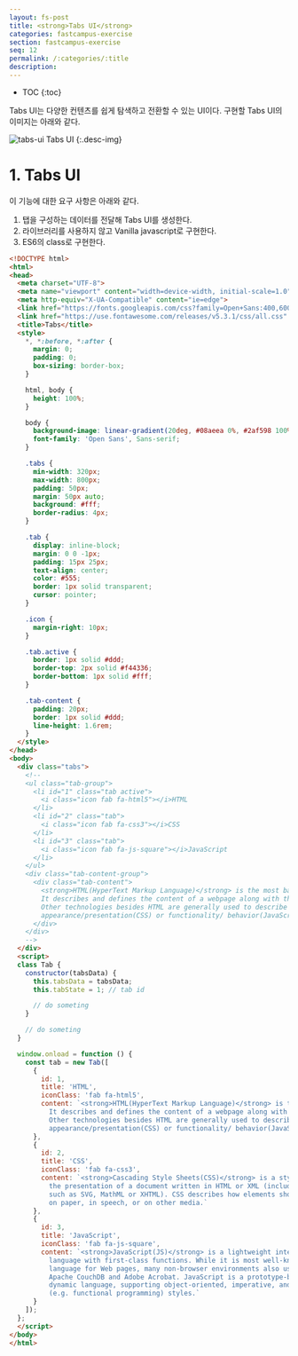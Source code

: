 ```yaml
---
layout: fs-post
title: <strong>Tabs UI</strong>
categories: fastcampus-exercise
section: fastcampus-exercise
seq: 12
permalink: /:categories/:title
description:
---
```


* TOC
{:toc}

Tabs UI는 다양한 컨텐츠를 쉽게 탐색하고 전환할 수 있는 UI이다. 구현할 Tabs UI의 이미지는 아래와 같다.

![tabs-ui](/img/tabs-ui.gif)
Tabs UI
{:.desc-img}

# 1. Tabs UI

이 기능에 대한 요구 사항은 아래와 같다.

1. 탭을 구성하는 데이터를 전달해 Tabs UI를 생성한다.
2. 라이브러리를 사용하지 않고 Vanilla javascript로 구현한다.
3. ES6의 class로 구현한다.

```html
<!DOCTYPE html>
<html>
<head>
  <meta charset="UTF-8">
  <meta name="viewport" content="width=device-width, initial-scale=1.0">
  <meta http-equiv="X-UA-Compatible" content="ie=edge">
  <link href="https://fonts.googleapis.com/css?family=Open+Sans:400,600,700" rel="stylesheet">
  <link href="https://use.fontawesome.com/releases/v5.3.1/css/all.css" rel="stylesheet">
  <title>Tabs</title>
  <style>
    *, *:before, *:after {
      margin: 0;
      padding: 0;
      box-sizing: border-box;
    }

    html, body {
      height: 100%;
    }

    body {
      background-image: linear-gradient(20deg, #08aeea 0%, #2af598 100%);
      font-family: 'Open Sans', Sans-serif;
    }

    .tabs {
      min-width: 320px;
      max-width: 800px;
      padding: 50px;
      margin: 50px auto;
      background: #fff;
      border-radius: 4px;
    }

    .tab {
      display: inline-block;
      margin: 0 0 -1px;
      padding: 15px 25px;
      text-align: center;
      color: #555;
      border: 1px solid transparent;
      cursor: pointer;
    }

    .icon {
      margin-right: 10px;
    }

    .tab.active {
      border: 1px solid #ddd;
      border-top: 2px solid #f44336;
      border-bottom: 1px solid #fff;
    }

    .tab-content {
      padding: 20px;
      border: 1px solid #ddd;
      line-height: 1.6rem;
    }
  </style>
</head>
<body>
  <div class="tabs">
    <!--
    <ul class="tab-group">
      <li id="1" class="tab active">
        <i class="icon fab fa-html5"></i>HTML
      </li>
      <li id="2" class="tab">
        <i class="icon fab fa-css3"></i>CSS
      </li>
      <li id="3" class="tab">
        <i class="icon fab fa-js-square"></i>JavaScript
      </li>
    </ul>
    <div class="tab-content-group">
      <div class="tab-content">
        <strong>HTML(HyperText Markup Language)</strong> is the most basic building block of the Web.
        It describes and defines the content of a webpage along with the basic layout of the webpage.
        Other technologies besides HTML are generally used to describe a web page's
        appearance/presentation(CSS) or functionality/ behavior(JavaScript).
      </div>
    </div>
    -->
  </div>
  <script>
  class Tab {
    constructor(tabsData) {
      this.tabsData = tabsData;
      this.tabState = 1; // tab id

      // do someting
    }

    // do someting
  }

  window.onload = function () {
    const tab = new Tab([
      {
        id: 1,
        title: 'HTML',
        iconClass: 'fab fa-html5',
        content: `<strong>HTML(HyperText Markup Language)</strong> is the most basic building block of the Web.
          It describes and defines the content of a webpage along with the basic layout of the webpage.
          Other technologies besides HTML are generally used to describe a web page's
          appearance/presentation(CSS) or functionality/ behavior(JavaScript).`
      },
      {
        id: 2,
        title: 'CSS',
        iconClass: 'fab fa-css3',
        content: `<strong>Cascading Style Sheets(CSS)</strong> is a stylesheet language used to describe
          the presentation of a document written in HTML or XML (including XML dialects
          such as SVG, MathML or XHTML). CSS describes how elements should be rendered on screen,
          on paper, in speech, or on other media.`
      },
      {
        id: 3,
        title: 'JavaScript',
        iconClass: 'fab fa-js-square',
        content: `<strong>JavaScript(JS)</strong> is a lightweight interpreted or JIT-compiled programming
          language with first-class functions. While it is most well-known as the scripting
          language for Web pages, many non-browser environments also use it, such as Node.js,
          Apache CouchDB and Adobe Acrobat. JavaScript is a prototype-based, multi-paradigm,
          dynamic language, supporting object-oriented, imperative, and declarative
          (e.g. functional programming) styles.`
      }
    ]);
  };
  </script>
</body>
</html>
```
<!--
  class Tab {
    constructor(tabsData) {
      this.tabsData = tabsData;
      this.tabState = 1; // tab id

      this.$tabs = document.querySelector('.tabs');
      this.render();

      // tab 클릭 이벤트 핸들러 등록
      this.$tabs.onclick = ({ target }) => {
        // icon 요소를 클릭한 경우, 이벤트가 트리거되지 않는 문제
        if (target.classList.contains('icon')) target = target.parentNode;

        const id = +target.id;

        // tab 클래스를 갖지 않는 요소를 클린한 경우 skip
        // 동일한 tab을 클릭한 경우, skip
        if (!target.classList.contains('tab') || this.tabState === id) return;

        // tabState에 현재 클릭된 tab의 id를 저장
        this.tabState = id;
        this.render();
      };
    }

    // tabsData 객체를 기반으로 tab 요소 생성
    render() {
      this.$tabs.innerHTML = `
        <ul class="tab-group">
          ${this.renderTitle()}
        </ul>
        <div class="tab-content-group">
          ${this.renderContent()}
        </div>`;
    }

    renderTitle() {
      let html = '';
      this.tabsData.forEach(({ id, iconClass, title }) => {
        html += `
          <li id="${id}" class="tab${id === this.tabState ? ' active' : ''}">
            <i class="icon ${iconClass}"></i>${title}
          </li>`;
      });
      return html;
    }

    renderContent() {
      let html = '';
      this.tabsData.forEach(({ id, content }) => {
        html += this.tabState === id ? `<div class="tab-content">${content}</div>` : '';
      });
      return html;
    }
  }

  window.onload = () => {
    const tab = new Tab([
      {
        id: 1,
        title: 'HTML',
        iconClass: 'fab fa-html5',
        content: `<strong>HTML(HyperText Markup Language)</strong> is the most basic building block of the Web.
          It describes and defines the content of a webpage along with the basic layout of the webpage.
          Other technologies besides HTML are generally used to describe a web page's
          appearance/presentation(CSS) or functionality/ behavior(JavaScript).`
      },
      {
        id: 2,
        title: 'CSS',
        iconClass: 'fab fa-css3',
        content: `<strong>Cascading Style Sheets(CSS)</strong> is a stylesheet language used to describe
          the presentation of a document written in HTML or XML (including XML dialects
          such as SVG, MathML or XHTML). CSS describes how elements should be rendered on screen,
          on paper, in speech, or on other media.`
      },
      {
        id: 3,
        title: 'JavaScript',
        iconClass: 'fab fa-js-square',
        content: `<strong>JavaScript(JS)</strong> is a lightweight interpreted or JIT-compiled programming
          language with first-class functions. While it is most well-known as the scripting
          language for Web pages, many non-browser environments also use it, such as Node.js,
          Apache CouchDB and Adobe Acrobat. JavaScript is a prototype-based, multi-paradigm,
          dynamic language, supporting object-oriented, imperative, and declarative
          (e.g. functional programming) styles.`
      }
    ]);
  }; -->

<!-- <div class="result" style="height: 500px"></div> -->

<!-- # 2. Angular Tabs UI

바닐라 자바스크립트로 구현한 Tabs UI를 이번에는 Angular로 구현해 보자.

<iframe src="https://stackblitz.com/edit/angular-tabs-ui?ctl=1&embed=1&hideNavigation=1&file=src/app/app.component.ts" frameborder="0" width="100%" height="700"></iframe>

# 3. React Tabs UI

바닐라 자바스크립트로 구현한 Tabs UI를 이번에는 React로 구현해 보자.

<iframe src="https://stackblitz.com/edit/react-tabs-ui?ctl=1&embed=1&hideNavigation=1&file=index.js" frameborder="0" width="100%" height="700"></iframe> -->

